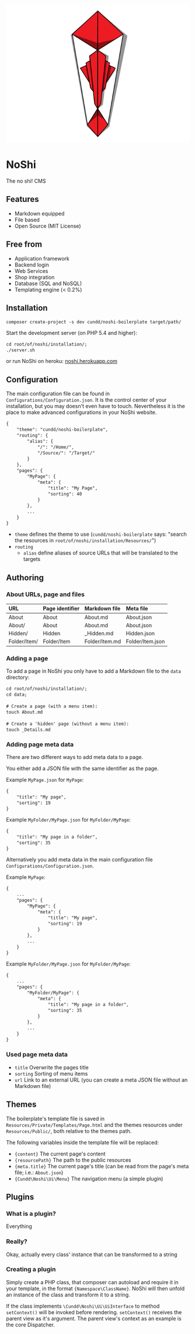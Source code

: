 ![NoShi Logo][logo]

NoShi
=====

The no shi! CMS


Features
--------

- Markdown equipped
- File based
- Open Source (MIT License)


Free from
---------

- Application framework
- Backend login
- Web Services
- Shop integration
- Database (SQL and NoSQL)
- Templating engine (< 0.2%)


Installation
------------

    composer create-project -s dev cundd/noshi-boilerplate target/path/

Start the development server (on PHP 5.4 and higher):

	cd root/of/noshi/installation/;
	./server.sh

or run NoShi on heroku: [noshi.herokuapp.com](http://noshi.herokuapp.com/)


Configuration
-------------

The main configuration file can be found in `Configurations/Configuration.json`. It is the control center of your installation, but you may doesn't even have to touch. Nevertheless it is the place to make advanced configurations in your NoShi website.

	{
		"theme": "cundd/noshi-boilerplate",
		"routing": {
			"alias": {
				"/": "/Home/",
				"/Source/": "/Target/"
			}
		},
		"pages": {
			"MyPage": {
				"meta": {
					"title": "My Page",
					"sorting": 40
				}
			},
			...
		}
	}

- `theme` defines the theme to use (`cundd/noshi-boilerplate` says: "search the resources in `root/of/noshi/installation/Resources/`")
- `routing`
	- `alias` define aliases of source URLs that will be translated to the targets


Authoring
---------

### About URLs, page and files

| URL               | Page identifier   | Markdown file     | Meta file         |
| :---------------- | :---------------- | :---------------- | :---------------- |
| About             | About             | About.md          | About.json        |
| About/            | About             | About.md          | About.json        |
| Hidden/           | Hidden            | _Hidden.md        | Hidden.json       |
| Folder/Item/      | Folder/Item       | Folder/Item.md    | Folder/Item.json  |


### Adding a page

To add a page in NoShi you only have to add a Markdown file to the `data` directory:

	cd root/of/noshi/installation/;
	cd data;
	
	# Create a page (with a menu item):
	touch About.md
	
	# Create a 'hidden' page (without a menu item):
	touch _Details.md


### Adding page meta data

There are two different ways to add meta data to a page.

You either add a JSON file with the same identifier as the page. 

Example `MyPage.json` for `MyPage`:

	{
		"title": "My page",
		"sorting": 19
	}
	
Example `MyFolder/MyPage.json` for `MyFolder/MyPage`:

	{
		"title": "My page in a folder",
		"sorting": 35
	}

Alternatively you add meta data in the main configuration file `Configurations/Configuration.json`.

Example `MyPage`:

	{
		...
		"pages": {
			"MyPage": {
				"meta": {
					"title": "My page",
					"sorting": 19
				}
			},
			...
		}
	}

Example `MyFolder/MyPage.json` for `MyFolder/MyPage`:

	{
		...
		"pages": {
			"MyFolder/MyPage": {
				"meta": {
					"title": "My page in a folder",
					"sorting": 35
				}
			},
			...
		}
	}


### Used page meta data

- `title` Overwrite the pages title
- `sorting` Sorting of menu items
- `url` Link to an external URL (you can create a meta JSON file without an Markdown file)


Themes
------

The boilerplate's template file is saved in `Resources/Private/Templates/Page.html` and the themes resources under `Resources/Public/`,
both relative to the themes path.

The following variables inside the template file will be replaced:

- `{content}` The current page's content
- `{resourcePath}` The path to the public resources
- `{meta.title}` The current page's title (can be read from the page's meta file; i.e.: `About.json`)
- `{Cundd\Noshi\Ui\Menu}` The navigation menu (a simple plugin)


Plugins
-------

### What is a plugin?
Everything

### Really?
Okay, actually every class' instance that can be transformed to a string

### Creating a plugin
Simply create a PHP class, that composer can autoload and require it in your template, in the format
`{Namespace\ClassName}`. NoShi will then unfold an instance of the class and transform it to a string.

If the class implements `\Cundd\Noshi\Ui\UiInterface` to method `setContext()` will be invoked before rendering.
`setContext()` receives the parent view as it's argument. The parent view's context as an example is the core Dispatcher.



[logo]: /Resources/Public/Graphics/noshi-logo.png
